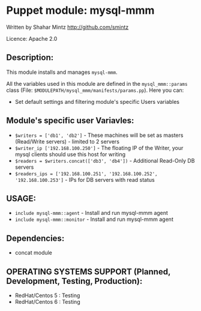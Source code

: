 Puppet module: mysql-mmm
========================

Written by Shahar Mintz
http://github.com/smintz

Licence: Apache 2.0

Description:
------------
This module installs and manages `mysql-mmm`.

All the variables used in this module are defined in the `mysql_mmm::params` class
(File: `$MODULEPATH/mysql_mmm/manifests/params.pp`). Here you can:
- Set default settings and filtering module's specific Users variables


Module's specific user Variavles:
---------------------------------

+ `$writers = ['db1', 'db2']` - These machines will be set as masters (Read/Write servers) - limited to 2 servers
+ `$writer_ip ['192.168.100.250']` - The floating IP of the Writer, your mysql clients should use this host for writing
+ `$readers = $writers.concat(['db3', 'db4'])` - Additional Read-Only DB servers
+ `$readers_ips = ['192.168.100.251', '192.168.100.252', '192.168.100.253']` - IPs for DB servers with read status

USAGE:
------
+ `include mysql-mmm::agent` - Install and run mysql-mmm agent
+ `include mysql-mmm::monitor` - Install and run mysql-mmm agent

Dependencies:
-------------
+ concat module


OPERATING SYSTEMS SUPPORT (Planned, Development, Testing, Production):
----------------------------------------------------------------------
+ RedHat/Centos 5 : Testing
+ RedHat/Centos 6 : Testing
